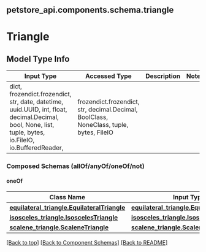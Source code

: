 <a name="top"></a>
## petstore_api.components.schema.triangle
# Triangle

## Model Type Info
Input Type | Accessed Type | Description | Notes
------------ | ------------- | ------------- | -------------
dict, frozendict.frozendict, str, date, datetime, uuid.UUID, int, float, decimal.Decimal, bool, None, list, tuple, bytes, io.FileIO, io.BufferedReader,  | frozendict.frozendict, str, decimal.Decimal, BoolClass, NoneClass, tuple, bytes, FileIO |  | 

### Composed Schemas (allOf/anyOf/oneOf/not)
#### oneOf
Class Name | Input Type | Accessed Type | Description | Notes
------------- | ------------- | ------------- | ------------- | -------------
[**equilateral_triangle.EquilateralTriangle**](equilateral_triangle.EquilateralTriangle.md) | [**equilateral_triangle.EquilateralTriangle**](equilateral_triangle.EquilateralTriangle.md) | [**equilateral_triangle.EquilateralTriangle**](equilateral_triangle.EquilateralTriangle.md) |  | 
[**isosceles_triangle.IsoscelesTriangle**](isosceles_triangle.IsoscelesTriangle.md) | [**isosceles_triangle.IsoscelesTriangle**](isosceles_triangle.IsoscelesTriangle.md) | [**isosceles_triangle.IsoscelesTriangle**](isosceles_triangle.IsoscelesTriangle.md) |  | 
[**scalene_triangle.ScaleneTriangle**](scalene_triangle.ScaleneTriangle.md) | [**scalene_triangle.ScaleneTriangle**](scalene_triangle.ScaleneTriangle.md) | [**scalene_triangle.ScaleneTriangle**](scalene_triangle.ScaleneTriangle.md) |  | 

[[Back to top]](#top) [[Back to Component Schemas]](../../../README.md#Component-Schemas) [[Back to README]](../../../README.md)